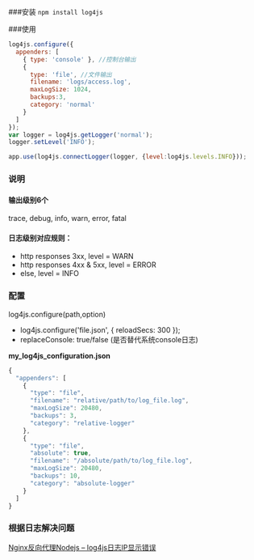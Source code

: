 ###安装
`npm install log4js`

###使用
```js
log4js.configure({
  appenders: [
    { type: 'console' }, //控制台输出
    {
      type: 'file', //文件输出
      filename: 'logs/access.log', 
      maxLogSize: 1024,
      backups:3,
      category: 'normal' 
    }
  ]
});
var logger = log4js.getLogger('normal');
logger.setLevel('INFO');

app.use(log4js.connectLogger(logger, {level:log4js.levels.INFO}));
```

### 说明
#### 输出级别6个
trace, debug, info, warn, error, fatal
#### 日志级别对应规则：
- http responses 3xx, level = WARN
- http responses 4xx & 5xx, level = ERROR
- else, level = INFO

### 配置
log4js.configure(path,option)
- log4js.configure('file.json', { reloadSecs: 300 });
- replaceConsole: true/false (是否替代系统console日志)

**my_log4js_configuration.json**
```js
{
  "appenders": [
    {
      "type": "file",
      "filename": "relative/path/to/log_file.log",
      "maxLogSize": 20480,
      "backups": 3,
      "category": "relative-logger"
    },
    {
      "type": "file",
      "absolute": true,
      "filename": "/absolute/path/to/log_file.log",
      "maxLogSize": 20480,
      "backups": 10,
      "category": "absolute-logger"          
    }
  ]
}
```
### 根据日志解决问题
[Nginx反向代理Nodejs – log4js日志IP显示错误](http://blog.fens.me/nodejs-nginx-log4js/)
